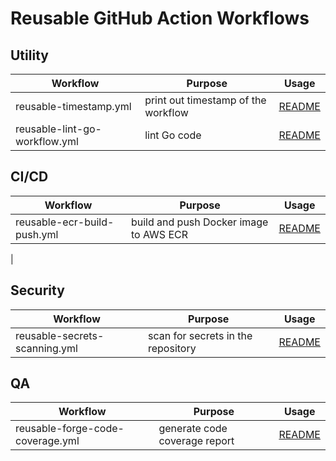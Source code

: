 # Reusable GitHub Action Workflows

## Utility

| Workflow | Purpose | Usage |
|----------|----------|----------|
| reusable-timestamp.yml | print out timestamp of the workflow | [README](docs/utility/readme-reusable-timestamp.md)
| reusable-lint-go-workflow.yml | lint Go code | [README](docs/utility/readme-reusable-lint-go-workflow.md)

## CI/CD

| Workflow | Purpose | Usage |
|----------|----------|----------|
| reusable-ecr-build-push.yml | build and push Docker image to AWS ECR | [README](docs/cicd/readme-reusable-ecr-build-push.md)
| 

## Security

| Workflow | Purpose | Usage |
|----------|----------|----------|
| reusable-secrets-scanning.yml | scan for secrets in the repository | [README](docs/security/readme-reusable-secrets-scanning.md)

## QA

| Workflow | Purpose | Usage |
|----------|----------|----------|
| reusable-forge-code-coverage.yml | generate code coverage report | [README](docs/qa/readme-reusable-forge-code-coverage.md)
